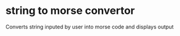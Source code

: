 <h1>string to morse convertor</h1>
<p>Converts string inputed by user into morse code and displays output</p>
